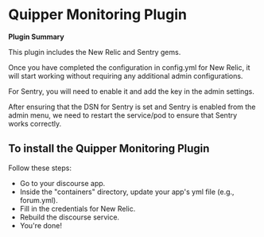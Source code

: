 # **Quipper Monitoring** Plugin

**Plugin Summary**

This plugin includes the New Relic and Sentry gems.

Once you have completed the configuration in config.yml for New Relic, it will start working without requiring any additional admin configurations.

For Sentry, you will need to enable it and add the key in the admin settings.

After ensuring that the DSN for Sentry is set and Sentry is enabled from the admin menu, we need to restart the service/pod to ensure that Sentry works correctly.

## To install the Quipper Monitoring Plugin
Follow these steps:

- Go to your discourse app.
- Inside the "containers" directory, update your app's yml file (e.g., forum.yml).
- Fill in the credentials for New Relic.
- Rebuild the discourse service.
- You're done!
